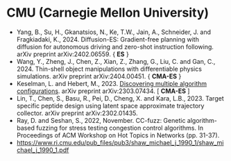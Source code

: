 # CMU (Carnegie Mellon University)

* Yang, B., Su, H., Gkanatsios, N., Ke, T.W., Jain, A., Schneider, J. and Fragkiadaki, K., 2024. Diffusion-ES: Gradient-free planning with diffusion for autonomous driving and zero-shot instruction following. arXiv preprint arXiv:2402.06559. { **ES** }
* Wang, Y., Zheng, J., Chen, Z., Xian, Z., Zhang, G., Liu, C. and Gan, C., 2024. Thin-shell object manipulations with differentiable physics simulations. arXiv preprint arXiv:2404.00451. { **CMA-ES** }
* Keselman, L. and Hebert, M., 2023. [Discovering multiple algorithm configurations](https://arxiv.org/abs/2303.07434). arXiv preprint arXiv:2303.07434. [ **CMA-ES** ]
* Lin, T., Chen, S., Basu, R., Pei, D., Cheng, X. and Kara, L.B., 2023. Target specific peptide design using latent space approximate trajectory collector. arXiv preprint arXiv:2302.01435.
* Ray, D. and Seshan, S., 2022, November. CC-fuzz: Genetic algorithm-based fuzzing for stress testing congestion control algorithms. In Proceedings of ACM Workshop on Hot Topics in Networks (pp. 31-37).
* https://www.ri.cmu.edu/pub_files/pub3/shaw_michael_j_1990_1/shaw_michael_j_1990_1.pdf
